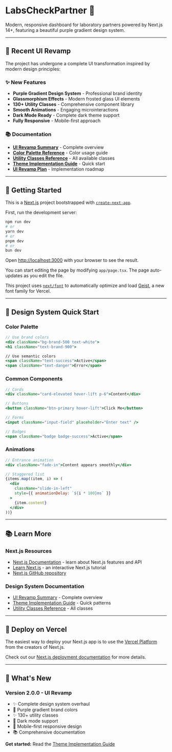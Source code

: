 # LabsCheckPartner 🏥

Modern, responsive dashboard for laboratory partners powered by Next.js 14+, featuring a beautiful purple gradient design system.

---

## 🎨 Recent UI Revamp

The project has undergone a complete UI transformation inspired by modern design principles:

### ✨ New Features
- **Purple Gradient Design System** - Professional brand identity
- **Glassmorphism Effects** - Modern frosted glass UI elements
- **130+ Utility Classes** - Comprehensive component library
- **Smooth Animations** - Engaging microinteractions
- **Dark Mode Ready** - Complete dark theme support
- **Fully Responsive** - Mobile-first approach

### 📚 Documentation
- [**UI Revamp Summary**](./UI-REVAMP-SUMMARY.md) - Complete overview
- [**Color Palette Reference**](./COLOR-PALETTE-REFERENCE.md) - Color usage guide
- [**Utility Classes Reference**](./UTILITY-CLASSES-REFERENCE.md) - All available classes
- [**Theme Implementation Guide**](./THEME-IMPLEMENTATION-GUIDE.md) - Quick start
- [**UI Revamp Plan**](./UI-REVAMP-PLAN.md) - Implementation roadmap

---

## 🚀 Getting Started

This is a [Next.js](https://nextjs.org) project bootstrapped with [`create-next-app`](https://nextjs.org/docs/app/api-reference/cli/create-next-app).

First, run the development server:

```bash
npm run dev
# or
yarn dev
# or
pnpm dev
# or
bun dev
```

Open [http://localhost:3000](http://localhost:3000) with your browser to see the result.

You can start editing the page by modifying `app/page.tsx`. The page auto-updates as you edit the file.

This project uses [`next/font`](https://nextjs.org/docs/app/building-your-application/optimizing/fonts) to automatically optimize and load [Geist](https://vercel.com/font), a new font family for Vercel.

---

## 🎨 Design System Quick Start

### Color Palette

```jsx
// Use brand colors
<div className="bg-brand-500 text-white">
<h1 className="text-brand-900">

// Use semantic colors
<span className="text-success">Active</span>
<span className="text-danger">Error</span>
```

### Common Components

```jsx
// Cards
<div className="card-elevated hover-lift p-6">Content</div>

// Buttons
<button className="btn-primary hover-lift">Click Me</button>

// Forms
<input className="input-field" placeholder="Enter text" />

// Badges
<span className="badge badge-success">Active</span>
```

### Animations

```jsx
// Entrance animation
<div className="fade-in">Content appears smoothly</div>

// Staggered list
{items.map((item, i) => (
  <div 
    className="slide-in-left" 
    style={{ animationDelay: `${i * 100}ms` }}
  >
    {item.content}
  </div>
))}
```

---

## 📚 Learn More

### Next.js Resources
- [Next.js Documentation](https://nextjs.org/docs) - learn about Next.js features and API
- [Learn Next.js](https://nextjs.org/learn) - an interactive Next.js tutorial
- [Next.js GitHub repository](https://github.com/vercel/next.js)

### Design System Documentation
- [UI Revamp Summary](./UI-REVAMP-SUMMARY.md) - Complete overview
- [Theme Implementation Guide](./THEME-IMPLEMENTATION-GUIDE.md) - Quick patterns
- [Utility Classes Reference](./UTILITY-CLASSES-REFERENCE.md) - All classes

---

## 🚀 Deploy on Vercel

The easiest way to deploy your Next.js app is to use the [Vercel Platform](https://vercel.com/new?utm_medium=default-template&filter=next.js&utm_source=create-next-app&utm_campaign=create-next-app-readme) from the creators of Next.js.

Check out our [Next.js deployment documentation](https://nextjs.org/docs/app/building-your-application/deploying) for more details.

---

## 🎉 What's New

### Version 2.0.0 - UI Revamp
- ✨ Complete design system overhaul
- 🎨 Purple gradient brand colors
- ✨ 130+ utility classes
- 🌙 Dark mode support
- 📱 Mobile-first responsive design
- 📚 Comprehensive documentation

**Get started:** Read the [Theme Implementation Guide](./THEME-IMPLEMENTATION-GUIDE.md)

